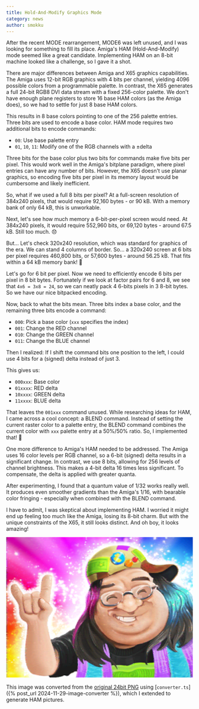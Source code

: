 ```yaml
---
title: Hold-And-Modify Graphics Mode
category: news
author: smokku
---
```


After the recent MODE rearrangement, MODE6 was left unused, and I was looking for something to fill its place. Amiga's HAM (Hold-And-Modify) mode seemed like a great candidate. Implementing HAM on an 8-bit machine looked like a challenge, so I gave it a shot.

There are major differences between Amiga and X65 graphics capabilities.
The Amiga uses 12-bit RGB graphics with 4 bits per channel, yielding 4096 possible colors from a programmable palette.
In contrast, the X65 generates a full 24-bit RGB8 DVI data stream with a fixed 256-color palette.
We don't have enough plane registers to store 16 base HAM colors (as the Amiga does), so we had to settle for just 8 base HAM colors.

This results in 8 base colors pointing to one of the 256 palette entries.
Three bits are used to encode a base color. HAM mode requires two additional bits to encode commands:

- `00`: Use base palette entry
- `01`, `10`, `11`: Modify one of the RGB channels with a ±delta

Three bits for the base color plus two bits for commands make five bits per pixel. This would work well in the Amiga's bitplane paradigm, where pixel entries can have any number of bits. However, the X65 doesn't use planar graphics, so encoding five bits per pixel in its memory layout would be cumbersome and likely inefficient.

So, what if we used a full 8 bits per pixel? At a full-screen resolution of 384x240 pixels, that would require 92,160 bytes - or 90 kB. With a memory bank of only 64 kB, this is unworkable.

Next, let's see how much memory a 6-bit-per-pixel screen would need.
At 384x240 pixels, it would require 552,960 bits, or 69,120 bytes - around 67.5 kB. Still too much. 😞

But… Let's check 320x240 resolution, which was standard for graphics of the era.
We can stand 4 columns of border. So… a 320x240 screen at 6 bits per pixel requires 460,800 bits, or 57,600 bytes - around 56.25 kB. That fits within a 64 kB memory bank! 🎉

Let's go for 6 bit per pixel. Now we need to efficiently encode 6 bits per pixel
in 8 bit bytes. Fortunately if we look at factor pairs for 6 and 8, we see that
`4x6 = 3x8 = 24`, so we can neatly pack 4 6-bits pixels in 3 8-bit bytes.
So we have our nice bitpacked encoding.

Now, back to what the bits mean. Three bits index a base color, and the remaining three bits encode a command:

- `000`: Pick a base color (`xxx` specifies the index)
- `001`: Change the RED channel
- `010`: Change the GREEN channel
- `011`: Change the BLUE channel

Then I realized: If I shift the command bits one position to the left, I could use 4 bits for a (signed) delta instead of just 3.

This gives us:

- `000xxx`: Base color
- `01xxxx`: RED delta
- `10xxxx`: GREEN delta
- `11xxxx`: BLUE delta

That leaves the `001xxx` command unused. While researching ideas for HAM, I came across a cool concept: a BLEND command. Instead of setting the current raster color to a palette entry, the BLEND command combines the current color with `xxx` palette entry at a 50%/50% ratio. So, I implemented that! 💪

One more difference to Amiga's HAM needed to be addressed.
The Amiga uses 16 color levels per RGB channel, so a 6-bit (signed) delta results in a significant change. In contrast, we use 8 bits, allowing for 256 levels of channel brightness. This makes a 4-bit delta 16 times less significant. To compensate, the delta is applied with greater quanta.

After experimenting, I found that a quantum value of 1/32 works really well. It produces even smoother gradients than the Amiga's 1/16, with bearable color fringing - especially when combined with the BLEND command.

I have to admit, I was skeptical about implementing HAM. I worried it might end up feeling too much like the Amiga, losing its 8-bit charm. But with the unique constraints of the X65, it still looks distinct. And oh boy, it looks amazing!

![MODE6 HAM](/media/2025-01-23_HAM.png)

This image was converted from the [original 24bit PNG][1] using
[`converter.ts`]({% post_url 2024-11-29-image-converter %}), which I extended to generate HAM pictures.

[1]: https://arnaud-carre.github.io/2022-12-30-amiga-ham/

